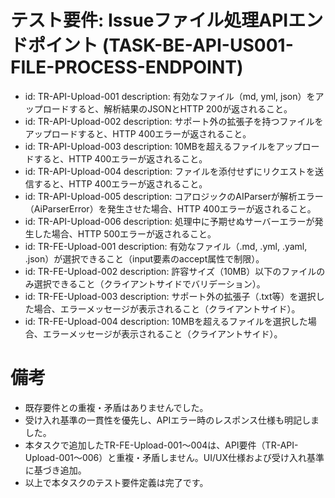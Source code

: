 # テスト要件: Issueファイル処理APIエンドポイント (TASK-BE-API-US001-FILE-PROCESS-ENDPOINT)

- id: TR-API-Upload-001
  description: 有効なファイル（md, yml, json）をアップロードすると、解析結果のJSONとHTTP 200が返されること。
- id: TR-API-Upload-002
  description: サポート外の拡張子を持つファイルをアップロードすると、HTTP 400エラーが返されること。
- id: TR-API-Upload-003
  description: 10MBを超えるファイルをアップロードすると、HTTP 400エラーが返されること。
- id: TR-API-Upload-004
  description: ファイルを添付せずにリクエストを送信すると、HTTP 400エラーが返されること。
- id: TR-API-Upload-005
  description: コアロジックのAIParserが解析エラー（AiParserError）を発生させた場合、HTTP 400エラーが返されること。
- id: TR-API-Upload-006
  description: 処理中に予期せぬサーバーエラーが発生した場合、HTTP 500エラーが返されること。
- id: TR-FE-Upload-001
  description: 有効なファイル（.md, .yml, .yaml, .json）が選択できること（input要素のaccept属性で制限）。
- id: TR-FE-Upload-002
  description: 許容サイズ（10MB）以下のファイルのみ選択できること（クライアントサイドでバリデーション）。
- id: TR-FE-Upload-003
  description: サポート外の拡張子（.txt等）を選択した場合、エラーメッセージが表示されること（クライアントサイド）。
- id: TR-FE-Upload-004
  description: 10MBを超えるファイルを選択した場合、エラーメッセージが表示されること（クライアントサイド）。

# 備考
- 既存要件との重複・矛盾はありませんでした。
- 受け入れ基準の一貫性を優先し、APIエラー時のレスポンス仕様も明記しました。
- 本タスクで追加したTR-FE-Upload-001〜004は、API要件（TR-API-Upload-001〜006）と重複・矛盾しません。UI/UX仕様および受け入れ基準に基づき追加。
- 以上で本タスクのテスト要件定義は完了です。
